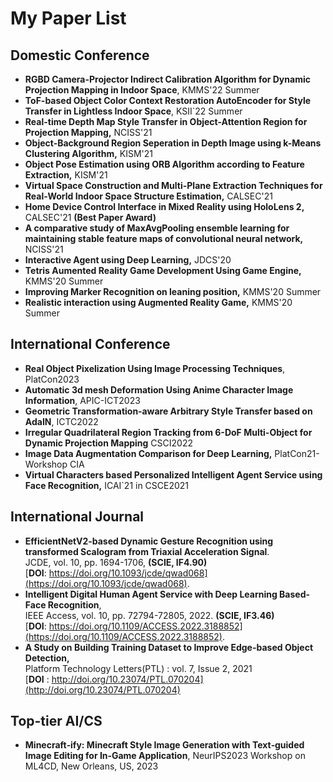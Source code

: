 # My Paper List

## Domestic Conference

- **RGBD Camera-Projector Indirect Calibration Algorithm for Dynamic Projection Mapping in Indoor Space**, KMMS'22 Summer
- **ToF-based Object Color Context Restoration AutoEncoder for Style Transfer in Lightless Indoor Space**, KSII`22 Summer
- **Real-time Depth Map Style Transfer in Object-Attention Region for Projection Mapping,** NCISS'21
- **Object-Background Region Seperation in Depth Image using k-Means Clustering Algorithm,** KISM'21
- **Object Pose Estimation using ORB Algorithm according to Feature Extraction,** KISM'21
- **Virtual Space Construction and Multi-Plane Extraction Techniques for Real-World Indoor Space Structure Estimation,** CALSEC'21
- **Home Device Control Interface in Mixed Reality using HoloLens 2,** CALSEC'21 **(Best Paper Award)**
- **A comparative study of MaxAvgPooling ensemble learning for maintaining stable feature maps of convolutional neural network,** NCISS'21
- **Interactive Agent using Deep Learning,** JDCS'20
- **Tetris Aumented Reality Game Development Using Game Engine,** KMMS'20 Summer
- **Improving Marker Recognition on leaning position,** KMMS'20 Summer
- **Realistic interaction using Augmented Reality Game,** KMMS'20 Summer

## International Conference

- **Real Object Pixelization Using Image Processing Techniques**, PlatCon2023
- **Automatic 3d mesh Deformation Using Anime Character Image Information**, APIC-ICT2023
- **Geometric Transformation‑aware Arbitrary Style Transfer based on AdaIN**, ICTC2022
- **Irregular Quadrilateral Region Tracking from 6-DoF Multi-Object for Dynamic Projection Mapping** CSCI2022
- **Image Data Augmentation Comparison for Deep Learning,** PlatCon21-Workshop CIA
- **Virtual Characters based Personalized Intelligent Agent Service using Face Recognition,** ICAI`21 in CSCE2021


## International Journal

- **EfficientNetV2‑based Dynamic Gesture Recognition using transformed Scalogram from Triaxial Acceleration Signal**. <br> JCDE, vol. 10, pp. 1694-1706, **(SCIE,  IF4.90)** <br> [**DOI**: https://doi.org/10.1093/jcde/qwad068](https://doi.org/10.1093/jcde/qwad068).
- **Intelligent Digital Human Agent Service with Deep Learning Based-Face Recognition**, <br> IEEE Access, vol. 10, pp. 72794-72805, 2022. **(SCIE, IF3.46)**  <br> [**DOI**: https://doi.org/10.1109/ACCESS.2022.3188852](https://doi.org/10.1109/ACCESS.2022.3188852).
- **A Study on Building Training Dataset to Improve Edge-based Object Detection,** <br>Platform Technology Letters(PTL) : vol. 7, Issue 2, 2021<br> [**DOI** : http://doi.org/10.23074/PTL.070204](http://doi.org/10.23074/PTL.070204)

## Top-tier AI/CS
- **Minecraft‑ify: Minecraft Style Image Generation with Text‑guided Image Editing for In‑Game Application**, NeurIPS2023 Workshop on ML4CD, New Orleans, US, 2023
